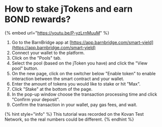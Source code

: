 # How to stake jTokens and earn BOND rewards?

{% embed url="https://youtu.be/P-yzLrnMuuM" %}

1. Go to the BarnBridge app at [https://app.barnbridge.com/smart-yield](https://app.barnbridge.com/smart-yield)
2. Connect your wallet to the platform.
3. Click on the "Pools" tab.
4. Select the pool \(based on the jToken you have\) and click the "View pool" button.
5. On the new page, click on the switcher below "Enable token" to enable interaction between the smart contract and your wallet.
6. Enter the amount of tokens you would like to stake or hit "Max".
7. Click "Stake" at the bottom of the page.
8. In the pop-up window choose the transaction processing time and click "Confirm your deposit".
9. Confirm the transaction in your wallet, pay gas fees, and wait.

{% hint style="info" %}
This tutorial was recorded on the Kovan Test Network, so the real numbers could be different.
{% endhint %}

